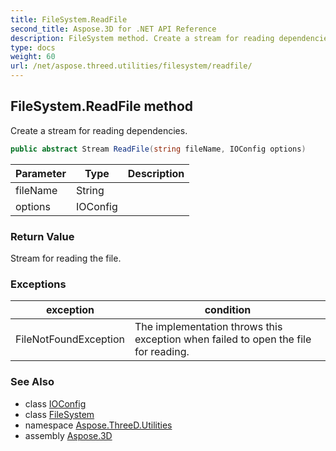 ```yaml
---
title: FileSystem.ReadFile
second_title: Aspose.3D for .NET API Reference
description: FileSystem method. Create a stream for reading dependencies
type: docs
weight: 60
url: /net/aspose.threed.utilities/filesystem/readfile/
---
```

## FileSystem.ReadFile method

Create a stream for reading dependencies.

```csharp
public abstract Stream ReadFile(string fileName, IOConfig options)
```

| Parameter | Type | Description |
| --- | --- | --- |
| fileName | String |  |
| options | IOConfig |  |

### Return Value

Stream for reading the file.

### Exceptions

| exception | condition |
| --- | --- |
| FileNotFoundException | The implementation throws this exception when failed to open the file for reading. |

### See Also

* class [IOConfig](../../../aspose.threed.formats/ioconfig/)
* class [FileSystem](../)
* namespace [Aspose.ThreeD.Utilities](../../../aspose.threed.utilities/)
* assembly [Aspose.3D](../../../)


